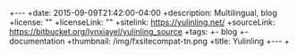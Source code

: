 +---
+date: 2015-09-09T21:42:00-04:00
+description: Multilingual, blog
+license: ""
+licenseLink: ""
+sitelink: https://yulinling.net/
+sourceLink: https://bitbucket.org/lynxiayel/yulinling_source
+tags:
+- blog
+- documentation
+thumbnail: /img/fxsitecompat-tn.png
+title: Yulinling
+---
+
